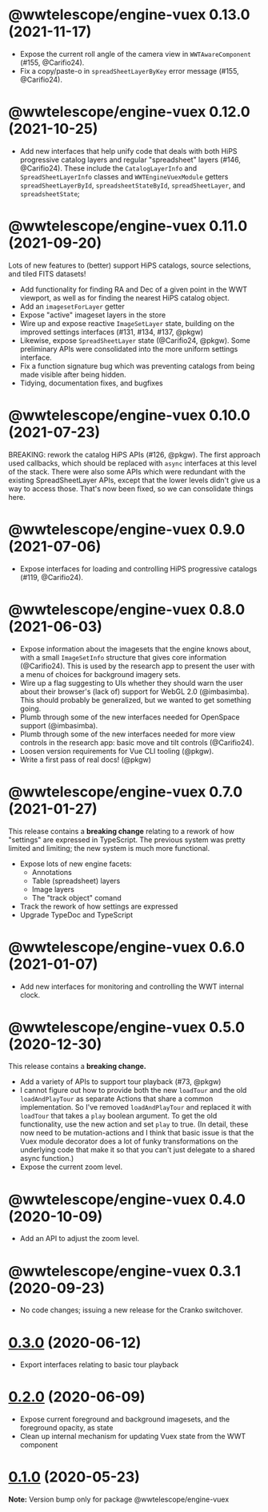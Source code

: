 # @wwtelescope/engine-vuex 0.13.0 (2021-11-17)

- Expose the current roll angle of the camera view in `WWTAwareComponent` (#155,
  @Carifio24).
- Fix a copy/paste-o in `spreadSheetLayerByKey` error message (#155,
  @Carifio24).

# @wwtelescope/engine-vuex 0.12.0 (2021-10-25)

- Add new interfaces that help unify code that deals with both HiPS
  progressive catalog layers and regular "spreadsheet" layers (#146,
  @Carifio24). These include the `CatalogLayerInfo` and `SpreadSheetLayerInfo`
  classes and `WWTEngineVuexModule` getters `spreadSheetLayerById`,
  `spreadsheetStateById`, `spreadSheetLayer`, and `spreadsheetState`;


# @wwtelescope/engine-vuex 0.11.0 (2021-09-20)

Lots of new features to (better) support HiPS catalogs, source selections, and
tiled FITS datasets!

- Add functionality for finding RA and Dec of a given point in the WWT viewport,
  as well as for finding the nearest HiPS catalog object.
- Add an `imagesetForLayer` getter
- Expose "active" imageset layers in the store
- Wire up and expose reactive `ImageSetLayer` state, building on the improved
  settings interfaces (#131, #134, #137, @pkgw)
- Likewise, expose `SpreadSheetLayer` state (@Carifio24, @pkgw). Some preliminary
  APIs were consolidated into the more uniform settings interface.
- Fix a function signature bug which was preventing catalogs from being made
  visible after being hidden.
- Tidying, documentation fixes, and bugfixes


# @wwtelescope/engine-vuex 0.10.0 (2021-07-23)

BREAKING: rework the catalog HiPS APIs (#126, @pkgw). The first approach used
callbacks, which should be replaced with `async` interfaces at this level of the
stack. There were also some APIs which were redundant with the existing
SpreadSheetLayer APIs, except that the lower levels didn't give us a way to
access those. That's now been fixed, so we can consolidate things here.


# @wwtelescope/engine-vuex 0.9.0 (2021-07-06)

- Expose interfaces for loading and controlling HiPS progressive catalogs
  (#119, @Carifio24).


# @wwtelescope/engine-vuex 0.8.0 (2021-06-03)

- Expose information about the imagesets that the engine knows about, with a
  small `ImageSetInfo` structure that gives core information (@Carifio24). This
  is used by the research app to present the user with a menu of choices for
  background imagery sets.
- Wire up a flag suggesting to UIs whether they should warn the user about their
  browser's (lack of) support for WebGL 2.0 (@imbasimba). This should probably
  be generalized, but we wanted to get something going.
- Plumb through some of the new interfaces needed for OpenSpace support
  (@imbasimba).
- Plumb through some of the new interfaces needed for more view controls in the
  research app: basic move and tilt controls (@Carifio24).
- Loosen version requirements for Vue CLI tooling (@pkgw).
- Write a first pass of real docs! (@pkgw)


# @wwtelescope/engine-vuex 0.7.0 (2021-01-27)

This release contains a **breaking change** relating to a rework of how
"settings" are expressed in TypeScript. The previous system was pretty limited
and limiting; the new system is much more functional.

- Expose lots of new engine facets:
  - Annotations
  - Table (spreadsheet) layers
  - Image layers
  - The "track object" comand
- Track the rework of how settings are expressed
- Upgrade TypeDoc and TypeScript


# @wwtelescope/engine-vuex 0.6.0 (2021-01-07)

- Add new interfaces for monitoring and controlling the WWT internal clock.


# @wwtelescope/engine-vuex 0.5.0 (2020-12-30)

This release contains a **breaking change.**

- Add a variety of APIs to support tour playback (#73, @pkgw)
- I cannot figure out how to provide both the new `loadTour` and the old
  `loadAndPlayTour` as separate Actions that share a common implementation. So
  I've removed `loadAndPlayTour` and replaced it with `loadTour` that takes a
  `play` boolean argument. To get the old functionality, use the new action and
  set `play` to true. (In detail, these now need to be mutation-actions and I
  think that basic issue is that the Vuex module decorator does a lot of funky
  transformations on the underlying code that make it so that you can't just
  delegate to a shared async function.)
- Expose the current zoom level.


# @wwtelescope/engine-vuex 0.4.0 (2020-10-09)

- Add an API to adjust the zoom level.


# @wwtelescope/engine-vuex 0.3.1 (2020-09-23)

- No code changes; issuing a new release for the Cranko switchover.


# [0.3.0](https://github.com/pkgw/wwt-webgl-engine/compare/@wwtelescope/engine-vuex@0.3.0-beta.1...@wwtelescope/engine-vuex@0.3.0) (2020-06-12)

- Export interfaces relating to basic tour playback


# [0.2.0](https://github.com/pkgw/wwt-webgl-engine/compare/@wwtelescope/engine-vuex@0.2.0-beta.0...@wwtelescope/engine-vuex@0.2.0) (2020-06-09)

- Expose current foreground and background imagesets, and the foreground
  opacity, as state
- Clean up internal mechanism for updating Vuex state from the WWT component


# [0.1.0](https://github.com/pkgw/wwt-webgl-engine/compare/@wwtelescope/engine-vuex@0.1.0-beta.2...@wwtelescope/engine-vuex@0.1.0) (2020-05-23)

**Note:** Version bump only for package @wwtelescope/engine-vuex
